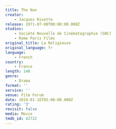 ```yaml
---
title: The Nun
creator:
    - Jacques Rivette
release: 1971-07-08T00:00:00.000Z
studios:
    - Société Nouvelle de Cinématographie (SNC)
    - Rome Paris Films
original_title: La Religieuse
original_language: fr
language:
    - French
country:
    - France
length: 140
genre:
    - Drama
format: ''
service: ''
venue: Film Forum
date: 2019-01-16T05:00:00.000Z
rating: '3'
revisit: false
media: Movie
tmdb_id: 42722
---
```

